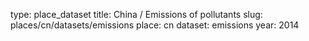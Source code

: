 type: place_dataset
title: China / Emissions of pollutants
slug: places/cn/datasets/emissions
place: cn
dataset: emissions
year: 2014
